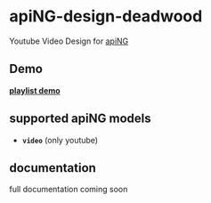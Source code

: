 # apiNG-design-deadwood
Youtube Video Design for [apiNG](https://github.com/JohnnyTheTank/apiNG)

## Demo
[**playlist demo**](https://rawgit.com/JohnnyTheTank/apiNG-design-deadwood/master/demo/)

## supported apiNG models
- **`video`** (only youtube)

## documentation
full documentation coming soon